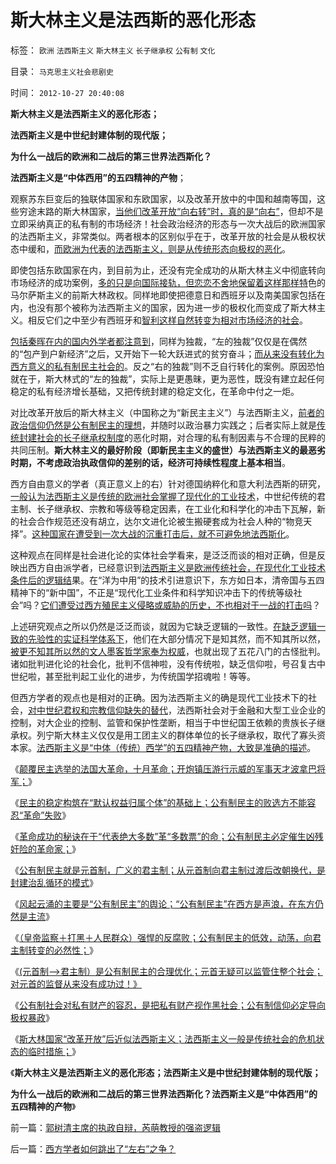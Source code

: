 # 斯大林主义是法西斯的恶化形态

标签： `欧洲` `法西斯主义` `斯大林主义` `长子继承权` `公有制` `文化` 

目录： `马克思主义社会悲剧史`

时间： `2012-10-27 20:40:08`

**斯大林主义是法西斯主义的恶化形态；**

**法西斯主义是中世纪封建体制的现代版；**

**为什么一战后的欧洲和二战后的第三世界法西斯化？**

**法西斯主义是“中体西用”的五四精神的产物**；

观察苏东巨变后的独联体国家和东欧国家，以及改革开放中的中国和越南等国，这些穷途末路的斯大林国家，[当他们改革开放“向右转”时，真的是“向右”](../../../2012/1/18/中国“打着左灯向右拐”；印度“打着右灯向左拐”.md)，但却不是立即采纳真正的私有制的市场经济！社会政治经济的形态与一次大战后的欧洲国家的法西斯主义，非常类似。两者根本的区别似乎在于，改革开放的社会是从极权状态中缓和，[而欧洲为代表的法西斯主义，则是从传统形态向极权的恶化](../../../2011/5/5/用“自由，平等，博爱”酿造法西斯主义.md)。

即使包括东欧国家在内，到目前为止，还没有完全成功的从斯大林主义中彻底转向市场经济的成功案例，[多的只是向国际接轨，但恋恋不舍地保留着这样那样特](../../../2012/7/12/有特色的“国际接轨”都是公害知识分子鼓吹的.md)色的马尔萨斯主义的前斯大林政权。同样地即使把德意日和西班牙以及南美国家包括在内，也没有那个被称为法西斯主义的国家，因为进一步的极权化而变成了斯大林主义。相反它们之中至少有西班牙和[智利这样自然转变为相对市场经济的社会](../../../2012/2/17/革命是害怕被澄清的暴力建构，皮诺切特和阿连德.md)。

[包括秦晖在内的国内外学者都注意到](../../../2012/6/27/民主社会中的“户籍制度”是地方国民主权.md)，同样为独裁，“左的独裁”仅仅是在偶然的“包产到户新经济”之后，又开始下一轮大跃进式的贫穷奋斗；[而从来没有转化为西方意义的私有制民主社会的](../../../2012/5/10/苏联不能重回斯大林主义的原因.md)。反之“右的独裁”则不乏自行转化的案例。原因恐怕就在于，斯大林式的“左的独裁”，实际上是更愚昧，更为恶性，既没有建立起任何稳定的私有经济增长基础，又把传统封建的稳定文化，在革命中付之一炬。

对比改革开放后的斯大林主义（中国称之为“新民主主义”）与法西斯主义，[前者的政治信仰仍然是公有制民主的理想](../../../2012/10/24/公有制民主中的反腐败，革命和改朝换代；.md)，并随时以政治暴力实践之；后者实际上就是[传统封建社会的长子继承权制度](../../../2012/10/10/封建社会为什么要保持长子继承权的完整性？.md)的恶化时期，对合理的私有制因素与不合理的民粹的共同压制。**斯大林主义的最好阶段（即新民主主义的盛世）与法西斯主义的最恶劣时期，不考虑政治执政信仰的差别的话，经济可持续性程度上基本相当**。

西方自由意义的学者（真正意义上的右）针对德国纳粹化和意大利法西斯的研究，[一般认为法西斯主义是传统的欧洲社会掌握了现代化的工业技术](../../../2012/6/3/社会主义的“产权人缺失”和法西斯主义.md)，中世纪传统的君主制、长子继承权、宗教和等级等稳定因素，在工业化和科学化的冲击下瓦解，新的社会合作规范还没有胡立，达尔文进化论被生搬硬套成为社会人种的“物竞天择”。[这种国家在遭受到一次大战的沉重打击后，就不可避免地法西斯化](../../../2012/6/4/法西斯主义在德意日轴心国的合理性.md)。

这种观点在同样是社会进化论的实体社会学看来，是泛泛而谈的相对正确，但是反映出西方自由派学者，已经意识到[法西斯主义是欧洲传统社会，在现代化工业技术条件后的逻辑结](../../../2012/6/5/法西斯主义“杯酒释工权”,政府代行工会职能.md)果。在“洋为中用”的技术引进意识下，东方如日本，清帝国与五四精神下的“新中国”，不正是“现代化工业条件和科学知识冲击下的传统等级社会”吗？[它们遭受过西方殖民主义侵略或威胁的历史，不也相对于一战的打击吗](http://darthvad.blog.sohu.com/162357438.html)？

上述研究观点之所以仍然是泛泛而谈，就因为它缺乏逻辑的一致性。[在缺乏逻辑一致的先验性的实证科学体系下](../../../2010/11/2/社会进化论是实用科学.md)，他们在大部分情况下是知其然，而不知其所以然，[被更不知其所以然的文人墨客哲学家奉为权威](../../../2012/2/11/言论管制对极端分子无效，文人普遍性严重左倾.md)，也就出现了五花八门的古怪批判。诸如批判进化论的社会化，批判不信神啦，没有传统啦，缺乏信仰啦，号召复古中世纪啦，甚至批判起工业化的进步，为传统国学招魂啦！等等。

但西方学者的观点也是相对的正确。因为法西斯主义的确是现代工业技术下的社会，[对中世纪君权和宗教信仰缺失的替代](../../../2012/6/6/法西斯主义就是“有秩序的主义”“恢复秩序的主义”.md)，法西斯社会对于金融和大型工业企业的控制，对大企业的控制、监管和保护性垄断，相当于中世纪国王依赖的贵族长子继承权。列宁斯大林主义仅仅是用工团主义的群体单位的长子继承权，取代了寡头资本家。[法西斯主义是“中体（传统）西学”的五四精神产物，大致是准确的描述](../../../2011/1/15/反思五四运动的局限性，道德治国不考虑国家成本；.md)。

《[颠覆民主选举的法国大革命，十月革命；开炮镇压游行示威的军事天才波拿巴将军；](../../../2012/10/22/大炮镇压游行示威的军事天才.md)》

《[民主的稳定构筑在“默认权益归属个体”的基础上；公有制民主的败选方不能容忍“革命”失败](../../../2012/10/23/公有制民主的败选方不可能容忍失败.md)》

《[革命成功的秘诀在于“代表绝大多数”革“多数票”的命；公有制民主必定催生凶残奸险的革命家；](../../../2012/10/23/“法西斯主义是行动，从来不是理论”（墨索里尼）；.md)》

《[公有制民主就是元首制，广义的君主制；从元首制向君主制过渡后改朝换代，是封建治乱循环的模式](../../../2012/10/23/“人民主权论”与“极权”君权神授”,可完全统一.md)》

《[风起云涌的主要是“公有制民主”的舆论；“公有制民主”在西方是声浪，在东方仍然是主流](../../../2012/10/24/公有制民主：广泛的民主监督着元首广泛监管的权力.md)》

《[（皇帝监察＋打黑＋人民群众）强悍的反腐败；公有制民主的低效，动荡，向君主制转变的必然性；](../../../2012/10/24/公有制民主中的反腐败，革命和改朝换代；.md)》

《[(元首制——>君主制）是公有制民主的合理优化；元首无疑可以监管住整个社会；对元首的监督从来没有成功过！》](../../../2012/10/25/您是否认为（公有制＋民主）更亲切？.md)

《[公有制社会对私有财产的容忍，是把私有财产视作黑社会；公有制信仰必定导向极权暴政](../../../2012/10/25/增加个体为前提，《资本论》就接近正确.md)》

《[斯大林国家“改革开放”后近似法西斯主义；法西斯主义一般是传统社会的危机状态的临时措施；](../../../2012/10/25/法西斯主义“右”和共产主义“左”的异与同.md)》

《**斯大林主义是法西斯主义的恶化形态；法西斯主义是中世纪封建体制的现代版；**

**为什么一战后的欧洲和二战后的第三世界法西斯化？法西斯主义是“中体西用”的五四精神的产物**》



前一篇：[郭树清主席的执政自辩，芮萌教授的强盗逻辑](../../../2012/10/25/郭树清主席的执政自辩，芮萌教授的强盗逻辑.md)

后一篇：[西方学者如何跳出了“左右”之争？](../../../2012/10/27/西方学者如何跳出了“左右”之争？.md)